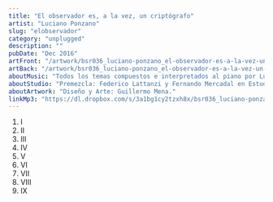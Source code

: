 ```yaml
---
title: "El observador es, a la vez, un criptógrafo"
artist: "Luciano Ponzano"
slug: "elobservador"
category: "unplugged"
description: ""
pubDate: "Dec 2016"
artFront: "/artwork/bsr036_luciano-ponzano_el-observador-es-a-la-vez-un-criptografo_front.jpg"
artBack: "/artwork/bsr036_luciano-ponzano_el-observador-es-a-la-vez-un-criptografo_back.jpg"
aboutMusic: "Todos los temas compuestos e interpretados al piano por Luciano Ponzano. Grabado en vivo entre la noche de Martes 12 y madrugada de Miércoles 13 de julio en Biblioteca Justo José de Urquiza, Río Tercero, por Facundo Cretton y Federico Lattanzi."
aboutStudio: "Premezcla: Federico Lattanzi y Fernando Mercadal en Estudio Lattenzia. Mezcla: Gustavo Maciel y Fernando Mercadal en Estudio La Púa. Mastering: Gustavo Maciel en Estudio La Púa."
aboutArtwork: "Diseño y Arte: Guillermo Mena."
linkMp3: "https://dl.dropbox.com/s/3a1bg1cy2tzxh8x/bsr036_luciano-ponzano_el-observador-es-a-la-vez-un-criptografo.zip"
---
```


1. I
2. II
3. III
4. IV
5. V
6. VI
7. VII
8. VIII
9. IX
